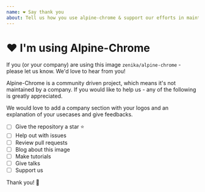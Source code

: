```yaml
---
name: ❤️ Say thank you
about: Tell us how you use alpine-chrome & support our efforts in maintaining it
---
```


# ❤️ I'm using Alpine-Chrome

If you (or your company) are using this image `zenika/alpine-chrome` - please let us know. We'd love to hear from you!

Alpine-Chrome is a community driven project, which means it's not maintained by a company. If you would like to help us - any of the following is greatly appreciated.

We would love to add a company section with your logos and an explanation of your usecases and give feedbacks.

- [ ] Give the repository a star ⭐️
- [ ] Help out with issues
- [ ] Review pull requests
- [ ] Blog about this image
- [ ] Make tutorials
- [ ] Give talks
- [ ] Support us

Thank you! 💐
